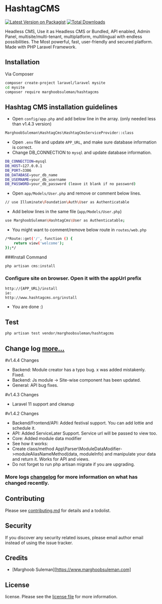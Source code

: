 # HashtagCMS

[![Latest Version on Packagist][ico-version]][link-packagist]
[![Total Downloads][ico-downloads]][link-downloads]


Headless CMS, Use it as Headless CMS or Bundled, API enabled, 
Admin Panel, multisite/multi-tenant, multiplatform, multilingual with endless possibilities.
The Most powerful, fast, user-friendly and secured platform. Made with PHP Laravel Framework.

## Installation

Via Composer

``` bash
composer create-project laravel/laravel mysite
cd mysite
composer require marghoobsuleman/hashtagcms
```

## Hashtag CMS installation guidelines
- Open `config/app.php` and add below line in the array. (only needed less than v1.4.3 version)  
``` bash
MarghoobSuleman\HashtagCms\HashtagCmsServiceProvider::class
```
- Open `.env` file and update `APP_URL`, and make sure database information is correct.
- Change DB_CONNECTION to `mysql` and update database information. 
``` bash 
DB_CONNECTION=mysql
DB_HOST=127.0.0.1
DB_PORT=3306
DB_DATABASE=your_db_name
DB_USERNAME=your_db_username
DB_PASSWORD=your_db_password (leave it blank if no password)
```
- Open `app/Models/User.php` and remove or comment below lines.

``` bash
// use Illuminate\Foundation\Auth\User as Authenticatable
```
- Add below lines in the same file (`app/Models/User.php`)
``` bash
use MarghoobSuleman\HashtagCms\User as Authenticatable;
```
- You might want to comment/remove below route in `routes/web.php`

```bash 
/*Route::get('/', function () {
    return view('welcome');
});*/
```

###Install Command
``` bash
php artisan cms:install
```

### Configure site on browser. Open it with the appUrl prefix
```bash 
http://{APP_URL}/install
ie:
http://www.hashtagcms.org/install
```

- You are done :)

## Test
```bash 
php artisan test vendor/marghoobsuleman/hashtagcms
```

## Change log [more...](changelog.md)

#v1.4.4 Changes
- Backend: Module creator has a typo bug. x was added mistakenly. Fixed.
- Backend: Js module -> Site-wise component has been updated. 
- General: API bug fixes.

#v1.4.3 Changes
- Laravel 11 support and cleanup

#v1.4.2 Changes
- Backend/Frontend/API: Added festival support. You can add lottie and schedule it.
- API: Added ServiceLater Support. Service url will be passed to view too.
- Core: Added module data modifier
- See how it works:
- Create class/method App\Parser\ModuleDataModifier->moduleAliasNameMethod(data, moduleInfo)
  and manipulate your data and return it. Works for API and views.
- Do not forget to run php artisan migrate if you are upgrading.


### More logs [changelog](changelog.md) for more information on what has changed recently.


## Contributing

Please see [contributing.md](contributing.md) for details and a todolist.

## Security

If you discover any security related issues, please email author email instead of using the issue tracker.

## Credits

- [Marghoob Suleman][https://www.marghoobsuleman.com]


## License

license. Please see the [license file](license.md) for more information.

[ico-version]: https://img.shields.io/packagist/v/marghoobsuleman/hashtagcms.svg?style=flat-square
[ico-downloads]: https://img.shields.io/packagist/dt/marghoobsuleman/hashtagcms.svg?style=flat-square
[ico-travis]: https://img.shields.io/travis/marghoobsuleman/hashtagcms/master.svg?style=flat-square
[ico-styleci]: https://styleci.io/repos/12345678/shield

[link-packagist]: https://packagist.org/packages/marghoobsuleman/hashtagcms
[link-downloads]: https://packagist.org/packages/marghoobsuleman/hashtagcms
[link-travis]: https://travis-ci.org/marghoobsuleman/hashtagcms
[link-styleci]: https://styleci.io/repos/12345678
[link-author]: https://github.com/marghoobsuleman
[link-contributors]: ../../contributors
